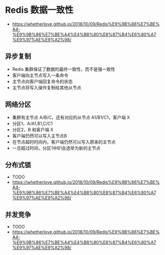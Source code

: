 # Redis 数据一致性
- https://whetherlove.github.io/2018/10/09/Redis%E9%9B%86%E7%BE%A4-%E9%9B%86%E7%BE%A4%E4%B8%80%E8%87%B4%E6%80%A7%E9%97%AE%E9%A2%98/

## 异步复制
- Redis 集群保证了数据的最终一致性，而不是强一致性
- 客户端向主节点写入一条命令
- 主节点向客户端回复命令的状态
- 主节点将写入操作复制给其他从节点

## 网络分区
- 集群有主节点 A/B/C，还有对应的从节点 A1/B1/C1，客户端 X
- 分区1，A/A1,B1,C/C1
- 分区2，B 和客户端 X
- 客户端仍然可以写入主节点B
- 在节点超时时间内，客户端仍然可以写入原来的主节点
- 一旦超过时间，分区1中B1会选举为新的主节点

## 分布式锁
- TODO
- https://whetherlove.github.io/2018/10/09/Redis%E9%9B%86%E7%BE%A4-%E9%9B%86%E7%BE%A4%E4%B8%80%E8%87%B4%E6%80%A7%E9%97%AE%E9%A2%98/

## 并发竞争
- TODO
- https://whetherlove.github.io/2018/10/09/Redis%E9%9B%86%E7%BE%A4-%E9%9B%86%E7%BE%A4%E4%B8%80%E8%87%B4%E6%80%A7%E9%97%AE%E9%A2%98/

